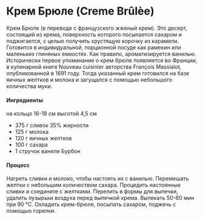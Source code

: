 # Крем Брюле (Creme Вrûlèe)

Крем Брюле (в переводе с французского жженый крем). Это десерт, состоящий из крема, поверхность которого посыпается сахаром и поджигается, с целью получить хрустящую корочку из карамели. Готовится в индивидуальной, порционной посуде как рамекин или маленьких глиняных емкостях. Как правило, ароматизируется ванилью.  
Исторически первое упоминание о крем брюле появляется во Франции, в кулинарной книге Nouveau cuisinier авторства François Massialot, опубликованной в 1691 году. Тогда указанный крем готовился на базе яичных желтков и молока и загущался с помощью небольшого количества муки.

#### Ингредиенты

на кольцо 16-18 см высотой 4,5 см

* 375 г сливок 35% жирности
* 125 г молока
* 120 г яичных желтков
* 100 г сахара
* 1 стручок ванили Бурбон

#### Процесс

Нагреть сливки и молоко, чтобы настоять их с ванилью.
Перемешать желтки с небольшим количеством сахара. Процедить настоянные сливки и соедините с желтками.
Перелить в формы для выпечки, удалить пузырьки воздуха перед выпечкой крема.
Выпекать 50-60 мин при 90 °С.
Охладить крем-брюле, посыпать сахаром, поджечь с помощью горелки.
